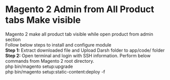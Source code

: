 # Magento 2 Admin from All Product tabs Make visible
Magento 2 make all product tab visible while open product from admin section
<br/>
Follow below steps to install and configure module
<br/>
<b>Step 1:</b> Extract downloaded file and Upload Darsh folder to app/code/ folder
<br/>
<b>Step 2:</b> Open terminal and login with SSH information. Perform below commands from Magento 2 root directory.
<br/>
php bin/magento setup:upgrade
<br/>
php bin/magento setup:static-content:deploy -f





